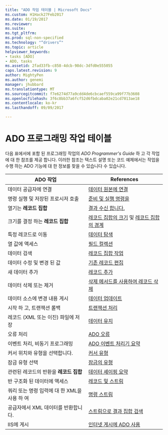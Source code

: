 ```yaml
---
title: "ADO 작업 테이블 | Microsoft Docs"
ms.custom: H1Hack27Feb2017
ms.date: 01/19/2017
ms.reviewer: 
ms.suite: 
ms.tgt_pltfrm: 
ms.prod: sql-non-specified
ms.technology: "“drivers”"
ms.topic: article
helpviewer_keywords:
- tasks [ADO]
- ADO, tasks
ms.assetid: 2fad33fb-c858-4dcb-98dc-3dfd0e555055
caps.latest.revision: 9
author: MightyPen
ms.author: genemi
manager: jhubbard
ms.translationtype: MT
ms.sourcegitcommit: f7e6274d77a9cdd4de6cbcaef559ca99f77b3608
ms.openlocfilehash: 3f6c8bb37a6fcf52d6fbdcaba02e21cd7013ae18
ms.contentlocale: ko-kr
ms.lasthandoff: 09/09/2017

---
```

# <a name="ado-programming-task-table"></a>ADO 프로그래밍 작업 테이블
다음 표에서에 포함 된 프로그래밍 작업의 *ADO Programmer's Guide* 하 고 각 작업에 대 한 참조를 제공 합니다. 이러한 참조는 텍스트 설명 또는 코드 예제에서는 작업을 수행 하는 ADO 기능에 대 한 정보를 찾을 수 있습니다 수 있습니다.

|ADO 작업|References|
|--------------|----------------|
|데이터 공급자에 연결|[데이터 원본에 연결](../../ado/guide/data/connecting-to-data-sources.md)|
|명령 실행 및 저장된 프로시저 호출|[준비 및 실행 명령을](../../ado/guide/data/preparing-and-executing-commands.md)|
|열기는 **레코드 집합**|[결과 수신 합니다.](../../ado/guide/data/receiving-results.md)|
|크기를 결정 하는 **레코드 집합**|[레코드 집합의 크기](../../ado/guide/data/current-record-and-size-of-recordset.md) 및 [레코드 집합의 경계](../../ado/guide/data/boundaries-of-a-recordset.md)|
|특정 레코드로 이동|[데이터 탐색](../../ado/guide/data/navigating-through-data.md)|
|열 값에 액세스|[필드 컬렉션](../../ado/guide/data/the-fields-collection.md)|
|데이터 검색|[레코드 집합 작업](../../ado/guide/data/working-with-recordsets.md)|
|데이터 수정 및 변경 된 값|[기존 레코드 편집](../../ado/guide/data/editing-existing-records.md)|
|새 데이터 추가|[레코드 추가](../../ado/guide/data/adding-records.md)|
|데이터 삭제 또는 제거|[삭제 메서드를 사용하여 레코드 삭제](../../ado/guide/data/deleting-records-using-the-delete-method.md)|
|데이터 소스에 변경 내용 게시|[데이터 업데이트](../../ado/guide/data/updating-data.md)|
|시작 하 고, 트랜잭션 롤백|[트랜잭션 처리](../../ado/guide/data/transaction-processing.md)|
|레코드 (XML 또는 이진) 파일에 저장|[데이터 유지](../../ado/guide/data/persisting-data.md)|
|오류 처리|[ADO 오류](../../ado/guide/data/ado-errors.md)|
|이벤트 처리, 비동기 프로그래밍|[ADO 이벤트 처리기 요약](../../ado/guide/data/ado-event-handler-summary.md)|
|커서 위치와 유형을 선택합니다.|[커서 유형](../../ado/guide/data/types-of-cursors-ado.md)|
|잠금 유형 선택|[잠금의 유형](../../ado/guide/data/types-of-locks.md)|
|관련된 레코드의 반환을 **레코드 집합**|[데이터 셰이핑 요약](../../ado/guide/data/data-shaping-overview.md)|
|반 구조화 된 데이터에 액세스|[레코드 및 스트림](../../ado/guide/data/records-and-streams.md)|
|쿼리 또는 명령 입력에 대 한 XML을 사용 하 여|[명령 스트림](../../ado/guide/data/command-streams.md)|
|공급자에서 XML 데이터를 반환합니다.|[스트림으로 결과 집합 검색](../../ado/guide/data/retrieving-resultsets-into-streams.md)|
|IIS에 게시|[인터넷 게시에 ADO 사용](../../ado/guide/data/using-ado-for-internet-publishing.md)|

